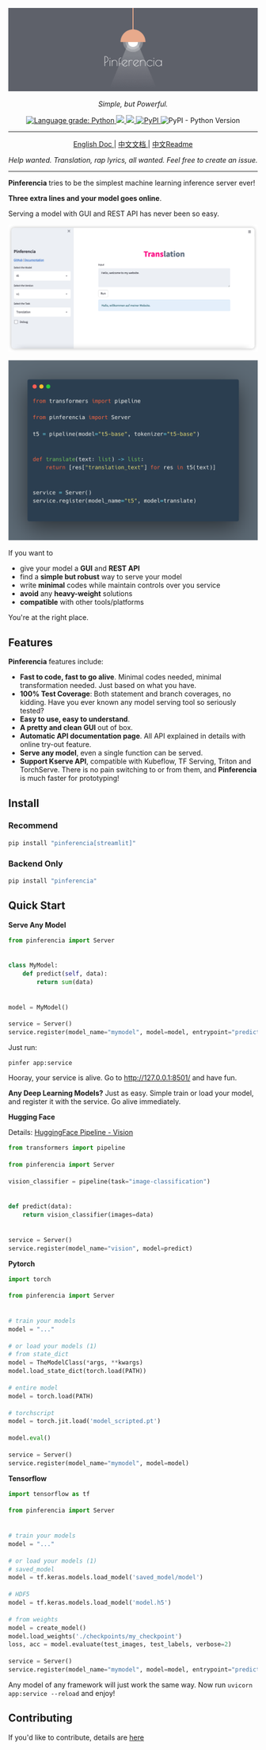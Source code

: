 ![Pinferencia](/docs/assets/images/logo_header.png)

<p align="center">
    <em>Simple, but Powerful.</em>
</p>

<p align="center">
    <a href="https://lgtm.com/projects/g/underneathall/pinferencia/context:python">
        <img alt="Language grade: Python" src="https://img.shields.io/lgtm/grade/python/g/underneathall/pinferencia.svg?logo=lgtm&logoWidth=18"/>
    </a>
    <a href="https://codecov.io/gh/underneathall/pinferencia">
        <img src="https://codecov.io/gh/underneathall/pinferencia/branch/main/graph/badge.svg?token=M7J77E4IWC"/>
    </a>
    <a href="https://opensource.org/licenses/Apache-2.0">
        <img src="https://img.shields.io/badge/License-Apache_2.0-blue.svg"/>
    </a>
    <a href="https://pypi.org/project/pinferencia/">
        <img alt="PyPI" src="https://img.shields.io/pypi/v/pinferencia?color=green">
    </a>
    <img alt="PyPI - Python Version" src="https://img.shields.io/pypi/pyversions/pinferencia">
</p>

---

<p align="center">
<a href="https://pinferencia.underneathall.app" target="_blank">
    English Doc
</a> |
<a href="https://pinferencia.underneathall.app/zh" target="_blank">
    中文文档
</a>|
<a href="./Readme.zh.md" target="_blank">
    中文Readme
</a>
</p>

<p align="center">
    <em>Help wanted. Translation, rap lyrics, all wanted. Feel free to create an issue.</em>
</p>

---

**Pinferencia** tries to be the simplest machine learning inference server ever!

**Three extra lines and your model goes online**.

Serving a model with GUI and REST API has never been so easy.

![Pinferencia-GUI](/docs/assets/images/examples/translation-gui.png)

![Pinferencia-REST API](/docs/assets/images/examples/translate-app.png)

If you want to

- give your model a **GUI** and **REST API**
- find a **simple but robust** way to serve your model
- write **minimal** codes while maintain controls over you service
- **avoid** any **heavy-weight** solutions
- **compatible** with other tools/platforms

You're at the right place.

## Features

**Pinferencia** features include:

- **Fast to code, fast to go alive**. Minimal codes needed, minimal transformation needed. Just based on what you have.
- **100% Test Coverage**: Both statement and branch coverages, no kidding. Have you ever known any model serving tool so seriously tested?
- **Easy to use, easy to understand**.
- **A pretty and clean GUI** out of box.
- **Automatic API documentation page**. All API explained in details with online try-out feature.
- **Serve any model**, even a single function can be served.
- **Support Kserve API**, compatible with Kubeflow, TF Serving, Triton and TorchServe. There is no pain switching to or from them, and **Pinferencia** is much faster for prototyping!

## Install

### Recommend

```bash
pip install "pinferencia[streamlit]"
```

### Backend Only

```bash
pip install "pinferencia"
```

## Quick Start

**Serve Any Model**

```python title="app.py"
from pinferencia import Server


class MyModel:
    def predict(self, data):
        return sum(data)


model = MyModel()

service = Server()
service.register(model_name="mymodel", model=model, entrypoint="predict")
```

Just run:

```
pinfer app:service
```

Hooray, your service is alive. Go to http://127.0.0.1:8501/ and have fun.

**Any Deep Learning Models?** Just as easy. Simple train or load your model, and register it with the service. Go alive immediately.

**Hugging Face**

Details: [HuggingFace Pipeline - Vision](https://pinferencia.underneathall.app/ml/huggingface/pipeline/vision/)

```python title="app.py" linenums="1"
from transformers import pipeline

from pinferencia import Server

vision_classifier = pipeline(task="image-classification")


def predict(data):
    return vision_classifier(images=data)


service = Server()
service.register(model_name="vision", model=predict)

```

**Pytorch**

```python title="app.py"
import torch

from pinferencia import Server


# train your models
model = "..."

# or load your models (1)
# from state_dict
model = TheModelClass(*args, **kwargs)
model.load_state_dict(torch.load(PATH))

# entire model
model = torch.load(PATH)

# torchscript
model = torch.jit.load('model_scripted.pt')

model.eval()

service = Server()
service.register(model_name="mymodel", model=model)
```

**Tensorflow**

```python title="app.py"
import tensorflow as tf

from pinferencia import Server


# train your models
model = "..."

# or load your models (1)
# saved_model
model = tf.keras.models.load_model('saved_model/model')

# HDF5
model = tf.keras.models.load_model('model.h5')

# from weights
model = create_model()
model.load_weights('./checkpoints/my_checkpoint')
loss, acc = model.evaluate(test_images, test_labels, verbose=2)

service = Server()
service.register(model_name="mymodel", model=model, entrypoint="predict")
```

Any model of any framework will just work the same way. Now run `uvicorn app:service --reload` and enjoy!


## Contributing

If you'd like to contribute, details are [here](./CONTRIBUTING.md)
